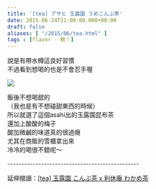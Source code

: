 ```yaml
---
title: '[tea] アサヒ 玉露園 うめこんぶ茶'
date: 2015-06-24T21:00:00.000+08:00
draft: false
aliases: [ "/2015/06/tea.html" ]
tags : [flavor - 飲！]
---
```


說是有帶水樽這良好習慣  
不過看到想喝的也是不會忍手喔  

![](/images/asahigyokuroen.jpg)

飯後不想喝甜的  
（我也是有不想碰甜東西的時候）  
所以就選了這個asahi出的玉露園昆布茶  
還加上酸酸的梅子  
酸加微鹹的味道真的很過癮  
尤其在商販的雪櫃拿出來  
冷冷的喝很不錯呢～  
  
\-----------------------------------------------  
  
延伸閱讀：[\[tea\] 玉露園 こんぶ茶 x 利休庵 わかめ茶](https://hidie.net/gyokuroen/)
